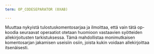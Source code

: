 ```yaml
---
term: OP_CODESEPARATOR (0XAB)

---
```

Muuttaa nykyistä tulostuskomentosarjaa ja ilmoittaa, että vain tätä op-koodia seuraavat operaatiot otetaan huomioon vastaavien syötteiden allekirjoitusten tarkistuksessa. Tämä mahdollistaa monimutkaisen komentosarjan jakamisen useisiin osiin, joista kukin voidaan allekirjoittaa itsenäisesti.